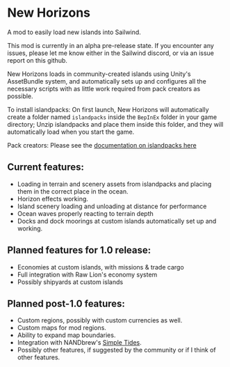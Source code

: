 # New Horizons
A mod to easily load new islands into Sailwind.

This mod is currently in an alpha pre-release state. If you encounter any issues, please let me know either in the Sailwind discord, or via an issue report on this github.

New Horizons loads in community-created islands using Unity's AssetBundle system, and automatically sets up and configures all the necessary scripts with as little work required from pack creators as possible.

To install islandpacks: On first launch, New Horizons will automatically create a folder named `islandpacks` inside the `BepInEx` folder in your game directory; Unzip islandpacks and place them inside this folder, and they will automatically load when you start the game.

Pack creators: Please see the [documentation on islandpacks here](documentation/islandpacks.md)

## Current features:
* Loading in terrain and scenery assets from islandpacks and placing them in the correct place in the ocean.
* Horizon effects working.
* Island scenery loading and unloading at distance for performance
* Ocean waves properly reacting to terrain depth
* Docks and dock moorings at custom islands automatically set up and working.

## Planned features for 1.0 release:
* Economies at custom islands, with missions & trade cargo
* Full integration with Raw Lion's economy system
* Possibly shipyards at custom islands

## Planned post-1.0 features:
* Custom regions, possibly with custom currencies as well.
* Custom maps for mod regions.
* Ability to expand map boundaries.
* Integration with NANDbrew's [Simple Tides](https://github.com/NANDbrew/SimpleTides).
* Possibly other features, if suggested by the community or if I think of other features.
